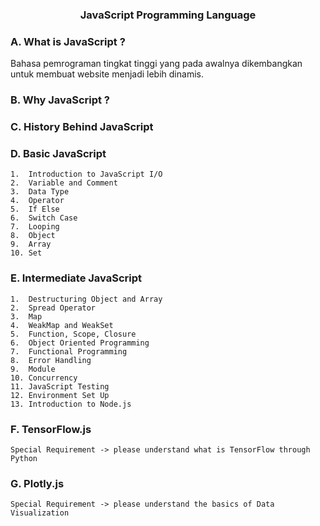 <h3 align="center">JavaScript Programming Language</h3>

### A. What is JavaScript ?
Bahasa pemrograman tingkat tinggi yang pada awalnya dikembangkan untuk membuat website menjadi lebih dinamis.
### B. Why JavaScript ?
### C. History Behind JavaScript
### D. Basic JavaScript
    1.  Introduction to JavaScript I/O
    2.  Variable and Comment
    3.  Data Type
    4.  Operator
    5.  If Else
    6.  Switch Case
    7.  Looping
    8.  Object
    9.  Array
    10. Set
    
### E. Intermediate JavaScript
    1.  Destructuring Object and Array
    2.  Spread Operator
    3.  Map
    4.  WeakMap and WeakSet
    5.  Function, Scope, Closure
    6.  Object Oriented Programming
    7.  Functional Programming
    8.  Error Handling
    9.  Module
    10. Concurrency
    11. JavaScript Testing
    12. Environment Set Up
    13. Introduction to Node.js
    
### F. TensorFlow.js
    Special Requirement -> please understand what is TensorFlow through Python

### G. Plotly.js
    Special Requirement -> please understand the basics of Data Visualization
